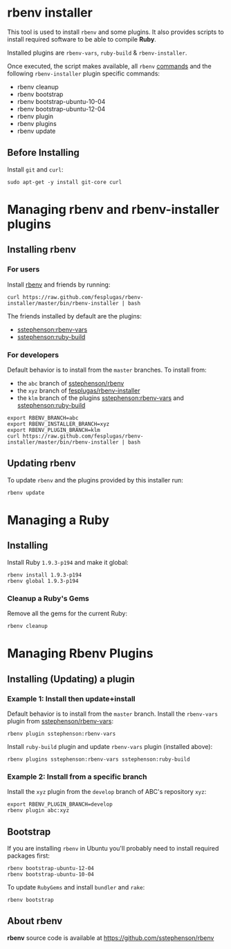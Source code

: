 rbenv installer
===============

This tool is used to install `rbenv` and some plugins. It also provides 
scripts to install required software to be able to compile **Ruby**.

Installed plugins are `rbenv-vars`, `ruby-build` & `rbenv-installer`.

Once executed, the script makes available, all `rbenv` [commands](https://github.com/sstephenson/rbenv#command-reference)
and the following `rbenv-installer` plugin specific commands:
 - rbenv cleanup
 - rbenv bootstrap
 - rbenv bootstrap-ubuntu-10-04
 - rbenv bootstrap-ubuntu-12-04
 - rbenv plugin
 - rbenv plugins
 - rbenv update

## Before Installing

Install `git` and `curl`:

    sudo apt-get -y install git-core curl


# Managing rbenv and rbenv-installer plugins

## Installing rbenv

### For users
Install [rbenv] and friends by running:

    curl https://raw.github.com/fesplugas/rbenv-installer/master/bin/rbenv-installer | bash

The friends installed by default are the plugins:

 - [sstephenson:rbenv-vars](https://github.com/sstephenson/rbenv-vars)
 - [sstephenson:ruby-build](https://github.com/sstephenson/ruby-build)

### For developers
Default behavior is to install from the `master` branches. To install from:

 - the `abc` branch of [sstephenson/rbenv](https://github.com/sstephenson/rbenv)
 - the `xyz` branch of [fesplugas/rbenv-installer](https://github.com/fesplugas/rbenv-installer)
 - the `klm` branch of the plugins [sstephenson:rbenv-vars](https://github.com/sstephenson/rbenv-vars) and [sstephenson:ruby-build](https://github.com/sstephenson/ruby-build)

````
export RBENV_BRANCH=abc
export RBENV_INSTALLER_BRANCH=xyz
export RBENV_PLUGIN_BRANCH=klm
curl https://raw.github.com/fesplugas/rbenv-installer/master/bin/rbenv-installer | bash
````

## Updating rbenv

To update `rbenv` and the plugins provided by this installer run:

    rbenv update

# Managing a Ruby

## Installing

Install Ruby `1.9.3-p194` and make it global:

    rbenv install 1.9.3-p194
    rbenv global 1.9.3-p194

### Cleanup a Ruby's Gems

Remove all the gems for the current Ruby:

    rbenv cleanup

# Managing Rbenv Plugins
## Installing (Updating) a plugin

### Example 1: Install then update+install

Default behavior is to install from the `master` branch.
Install the `rbenv-vars` plugin from [sstephenson/rbenv-vars](https://github.com/sstephenson/rbenv-vars):

    rbenv plugin sstephenson:rbenv-vars

Install `ruby-build` plugin and update `rbenv-vars` plugin (installed above):

    rbenv plugins sstephenson:rbenv-vars sstephenson:ruby-build

### Example 2: Install from a specific branch

Install the `xyz` plugin from the `develop` branch of ABC's repository `xyz`:

    export RBENV_PLUGIN_BRANCH=develop
    rbenv plugin abc:xyz

## Bootstrap

If you are installing `rbenv` in Ubuntu you'll probably need to install
required packages first:

    rbenv bootstrap-ubuntu-12-04
    rbenv bootstrap-ubuntu-10-04

To update `RubyGems` and install `bundler` and `rake`:

    rbenv bootstrap


## About rbenv

**rbenv** source code is available at <https://github.com/sstephenson/rbenv>

[rbenv]: https://github.com/sstephenson/rbenv
